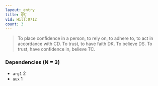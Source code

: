 ```yaml
---
layout: entry
title: རྟོན་
vid: Hill:0712
count: 3
---
```

> To place confidence in a person, to rely on, to adhere to, to act in accordance with CD\. To trust, to have faith DK\. To believe DS\. To trust, have confidence in, believe TC\.


### Dependencies (N = 3)
* `arg1` 2
* `aux` 1
